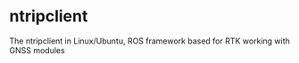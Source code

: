 # ntripclient
The ntripclient in Linux/Ubuntu, ROS framework based for RTK working with GNSS modules
